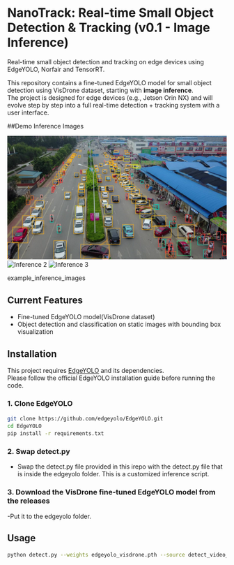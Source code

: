 # NanoTrack: Real-time Small Object Detection & Tracking (v0.1 - Image Inference)

Real-time small object detection and tracking on edge devices using EdgeYOLO, Norfair and TensorRT.

This repository contains a fine-tuned EdgeYOLO model for small object detection using VisDrone dataset, starting with **image inference**.  
The project is designed for edge devices (e.g., Jetson Orin NX) and will evolve step by step into a full real-time detection + tracking system with a user interface.

##Demo Inference Images


![Inference 1](example_inference_images/edgeYOLO_gh_example.png)
![Inference 2](example_inference_images/edgeYOLO_gh_example.png1)
![Inference 3](example_inference_images/edgeYOLO_gh_example.png2)

example_inference_images
## Current Features
- Fine-tuned EdgeYOLO model(VisDrone dataset)
- Object detection and classification on static images with bounding box visualization

## Installation

This project requires [EdgeYOLO](https://github.com/edgeyolo/EdgeYOLO) and its dependencies.  
Please follow the official EdgeYOLO installation guide before running the code.

### 1. Clone EdgeYOLO
```bash
git clone https://github.com/edgeyolo/EdgeYOLO.git
cd EdgeYOLO
pip install -r requirements.txt
```
### 2. Swap detect.py
- Swap the detect.py file provided in this irepo with the detect.py file that is inside the edgeyolo folder. This is a customized inference script. 

### 3. Download the VisDrone fine-tuned EdgeYOLO model from the releases
-Put it to the edgeyolo folder.

## Usage
```bash
python detect.py --weights edgeyolo_visdrone.pth --source detect_video_EdgeYOLO.mp4  --conf-thres 0.3 --nms-thres 0.5 --input-size 640 640 --fp16 --batch 1 --save-dir ./output 
```
